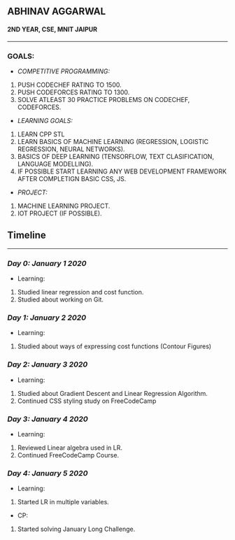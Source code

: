 ## ABHINAV AGGARWAL
#### 2ND YEAR, CSE, MNIT JAIPUR
---
### GOALS:
  * *COMPETITIVE PROGRAMMING:*
1. PUSH CODECHEF RATING TO 1500.
2. PUSH CODEFORCES RATING TO 1300.
3. SOLVE ATLEAST 30 PRACTICE PROBLEMS ON CODECHEF, CODEFORCES.

  * *LEARNING GOALS:*
1. LEARN CPP STL
2. LEARN BASICS OF MACHINE LEARNING (REGRESSION, LOGISTIC REGRESSION, NEURAL NETWORKS).
3. BASICS OF DEEP LEARNING (TENSORFLOW, TEXT CLASIFICATION, LANGUAGE MODELLING).
4. IF POSSIBLE START LEARNING ANY WEB DEVELOPMENT FRAMEWORK AFTER COMPLETIGN BASIC CSS, JS.

  * *PROJECT:*
1. MACHINE LEARNING PROJECT.
2. IOT PROJECT (IF POSSIBLE).


## Timeline
---
### *Day 0: January 1 2020*
  * Learning:
1. Studied linear regression and cost function.
2. Studied about working on Git.

### *Day 1: January 2 2020*
   * Learning:
1. Studied about ways of expressing cost functions (Contour Figures)

### *Day 2: January 3 2020*
 * Learning:
1. Studied about Gradient Descent and Linear Regression Algorithm.
2. Continued CSS styling study on FreeCodeCamp

### *Day 3: January 4 2020*
 * Learning:
1. Reviewed Linear algebra used in LR.
2. Continued FreeCodeCamp Course.

### *Day 4: January 5 2020*
 * Learning:
1. Started LR in multiple variables.

* CP:
1. Started solving January Long Challenge.

